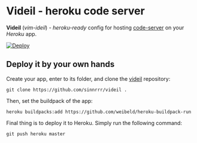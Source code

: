 
# Videil - heroku code server
**Videil** (*vim-ideil*) - *heroku-ready* config for hosting [code-server](https://github.com/cdr/code-server) on your *Heroku* app.

[![Deploy](https://www.herokucdn.com/deploy/button.svg)](https://heroku.com/deploy?template=https://github.com/sinnrrr/videil/tree/master)
## Deploy it by your own hands
Create your app, enter to its folder, and clone the [videil](https://github.com/sinnrrr/videil) repository:
```
git clone https://github.com/sinnrrr/videil .
```
Then, set the buildpack of the app:
```
heroku buildpacks:add https://github.com/weibeld/heroku-buildpack-run
```
Final thing is to deploy it to Heroku. Simply run the following command:
```
git push heroku master
```
